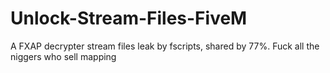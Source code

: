 # Unlock-Stream-Files-FiveM
A FXAP decrypter stream files leak by fscripts, shared by 77%.
Fuck all the niggers who sell mapping
